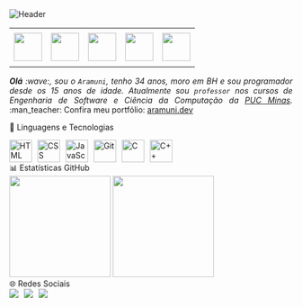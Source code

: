 <div>
<img align="center" alt="Header" src="https://joaopauloaramuni.github.io/image/header_aramuni.png"/>
</div>


<div align="center">
<table>
<tr>
 <td align="center" colspan="11"></td>
</tr> 
<tr>

<td><a href="https://github.com/joaopauloaramuni" target="_blank"><img src="[https://joaopauloaramuni.github.io/image/github5.png?raw=true](https://github.com/Fabiogarcia02)" width="50px" height="50px"/></a>
</td>
<td><a href="mailto:fabiogarciamartins2025@gmail.com" target="_blank"><img src="https://joaopauloaramuni.github.io/image/gmail3.png?raw=true" width="50px" height="50px"/></a>
</td>
<td><a href="https://wa.me/5531998992834" target="_blank"><img src="https://joaopauloaramuni.github.io/image/wpp2.png?raw=true" width="50px" height="50px"/></a>
</td>
<td><a href="https://www.instagram.com/fabiogmartins06" target="_blank"><img src="https://joaopauloaramuni.github.io/image/insta2.png?raw=true" width="50px" height="50px"/></a>
</td>
<td><a href="https://www.linkedin.com/in/fabio-garcia-martins-b98747346" target="_blank"><img src="https://joaopauloaramuni.github.io/image/linkedin2.png?raw=true" width="50px" height="50px"/></a>
</td>

</td>
<!--<td><a href="https://slack.com/app_redirect?channel=UVD9N6VCL"><img src="https://joaopauloaramuni.github.io/image/slack.png?raw=true" width="50px" height="50px"/></a>
</td>-->

</td>
</tr>
<tr>
 <td align="center" colspan="11"></td>
</tr> 
</table>
</div>

<div align="justify">
<i><b>Olá</b> :wave:, sou o <code>Aramuni</code>, tenho 34 anos, moro em BH e sou programador desde os 15 anos de idade. Atualmente sou <code>professor</code> nos cursos de Engenharia de Software e Ciência da Computação da <a href="https://www.pucminas.br/" target="_blank">PUC Minas</a>.</i> :man_teacher: Confira meu portfólio: <a href="https://aramuni.dev/">aramuni.dev</a>
</div>







🤖 Linguagens e Tecnologias

<div style="display: flex; gap: 10px;"> <img src="https://cdn.jsdelivr.net/gh/devicons/devicon@latest/icons/html5/html5-original.svg" title="HTML" alt="HTML" width="40px"/> <img src="https://cdn.jsdelivr.net/gh/devicons/devicon@latest/icons/css3/css3-original.svg" title="CSS" alt="CSS" width="40px"/> <img src="https://cdn.jsdelivr.net/gh/devicons/devicon@latest/icons/javascript/javascript-original.svg" title="JavaScript" alt="JavaScript" width="40px"/> <img src="https://cdn.jsdelivr.net/gh/devicons/devicon@latest/icons/git/git-original.svg" title="Git" alt="Git" width="40px"/> <img src="https://devicon-website.vercel.app/api/c/original.svg" title="C" alt="C" width="40px"/> <img src="https://cdn.jsdelivr.net/gh/devicons/devicon@latest/icons/cplusplus/cplusplus-original.svg" title="C++" alt="C++" width="40px"/> </div>
📊 Estatísticas GitHub

<div> <img height="180em" src="https://github-readme-stats.vercel.app/api?username=Fabiogarcia02&show_icons=true&theme=tokyonight&include_all_commits=true&locale=pt-br" /> <img height="180em" src="https://github-readme-stats.vercel.app/api/top-langs/?username=Fabiogarcia02&theme=tokyonight&layout=compact&custom_title=Tecnologias&langs_count=9" /> </div>
🌐 Redes Sociais

<div style="display: flex; gap: 10px;"> <a href="https://www.instagram.com/fabiogmartins06/" target="_blank"> <img src="https://img.shields.io/badge/-Instagram-%23E4405F?style=for-the-badge&logo=instagram&logoColor=white"/> </a> <a href="mailto:fabiogarciamartins2019@gmail.com" target="_blank"> <img src="https://img.shields.io/badge/-Gmail-%23333?style=for-the-badge&logo=gmail&logoColor=white"/> </a> <a href="https://www.linkedin.com/in/fabio-garcia-martins-b98747346/" target="_blank"> <img src="https://img.shields.io/badge/-LinkedIn-%230077B5?style=for-the-badge&logo=linkedin&logoColor=white"/> </a> </div>
